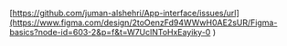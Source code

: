 [https://github.com/juman-alshehri/App-interface/issues/url](https://www.figma.com/design/2toOenzFd94WWwH0AE2sUR/Figma-basics?node-id=603-2&p=f&t=W7UclNToHxEayiky-0
)

